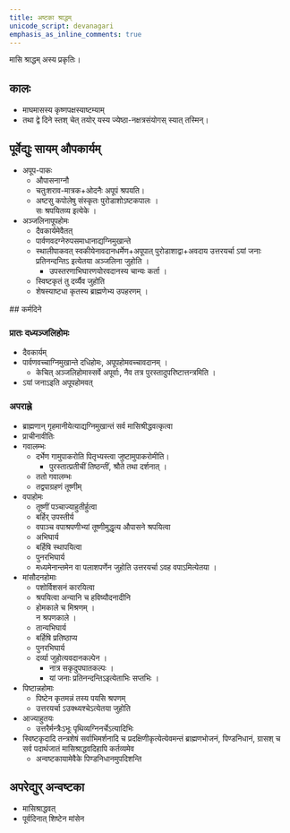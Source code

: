 ```yaml
---
title: अष्टका श्राद्धम्
unicode_script: devanagari
emphasis_as_inline_comments: true
---
```


मासि श्राद्धम् अस्य प्रकृतिः।

## कालः

- माघमासस्य कृष्णपक्षस्याष्टम्याम्
- तथा द्वे दिने स्तश् चेत् तयोर् यस्य ज्येष्ठा-नक्षत्रसंयोगस् स्यात् तस्मिन्।

## पूर्वेद्युः सायम् औपकार्यम्

- अपूप-पाकः
  - औपासनाग्नौ
  - चतुःशराव-मात्रक+ओदनैः अपूपं श्रपयति।
  - अष्टसु कपोलेषु संस्कृतः पुरोडाशोऽष्टकपालः ।  
सः श्रपयितव्य इत्येके ।
- अञ्जलिनापूपहोमः
  - दैवकार्यमेवैतत्
  - पार्वणवदग्नेरुपसमाधानाद्यग्निमुखान्ते
  - स्थालीपाकवत् स्वकीयेनावदानधर्मेण+अपूपात् पुरोडाशाद्वा+अवदाय उत्तरयर्चा ऽयां जनाः प्रतिनन्दन्तिऽ इत्येतया अञ्जलिना जुहोति ।
    - उपस्तरणाभिघारणयोरवदानस्य चान्यः कर्ता ।
  - स्विष्टकृतं तु दर्व्यैव जुहोति
  - शेषस्याष्टधा कृतस्य ब्राह्मणेभ्य उपहरणम् ।

##‌ कर्मदिने

### प्रातः दध्यञ्जलिहोमः
- दैवकार्यम्
- पार्वणवच्चाग्निमुखान्ते दधिहोमः, अपूपहोमवच्चावदानम् ।
  - केचित् अञ्जलिहोमास्सर्वे अपूर्वाः, नैव तत्र पुरस्तादुपरिष्टात्तन्त्रमिति ।
- ऽयां जनाऽइति अपूपहोमवत्

### अपराह्ने
- ब्राह्मणान् गृहमानीयेत्याद्यग्निमुखान्तं सर्व मासिश्रीद्धवत्कृत्वा
- प्राचीनावीतिः
- गवालम्भः
  - दर्भेण गामुपाकरोति पितृभ्यस्त्वा जुष्टामुपाकरोमीति।
    - पुरस्तात्प्रतीचीं तिष्ठन्तीं, श्रौते तथा दर्शनात् ।
  - ततो गवालम्भः
  - तद्वपाग्रहणं तूष्णीम्
- वपाहोमः
  - तूष्णीं पञ्चाज्याहुतीर्हुत्वा
  - बर्हिर् उपस्तीर्य
  - वपाञ्च वपाश्रपणीभ्यां तूष्णीमुद्धृत्य औपासने श्रपयित्वा
  - अभिघार्य
  - बर्हिषि स्थापयित्वा
  - पुनरभिघार्य
  - मध्यमेनान्तमेन वा पलाशपर्णेन जुहोति उत्तरयर्चा ऽवह वपाऽमित्येतया ।
- मांसौदनहोमाः
  - पशोर्विशसनं कारयित्वा
  - श्रपयित्वा अन्यानि च हविष्यौदनादीनि
  - होमकाले च मिश्रणम् ।  
न श्रपणकाले ।
  - तान्यभिघार्य
  - बर्हिषि प्रतिष्ठाप्य
  - पुनरभिघार्य
  - दर्व्या जुहोत्यवदानकल्पेन ।
    - नात्र सकृदुपघातकल्पः ।
    - यां जनाः प्रतिनन्दन्तिऽइत्येताभिः सप्तभिः ।
- पिष्टान्नहोमाः
  - पिष्टेन कृतमन्नं तस्य पयसि श्रपणम्
  - उत्तरयर्चा ऽउक्थ्यश्चेऽत्येतया जुहोति
- आज्याहुतयः
  - उत्तरैर्मन्त्रैःऽभूः पृथिव्यग्निनर्चेऽत्यादिभिः
- स्विष्टकृदादि तन्त्रशेषं सर्वाभिमर्शनादि च प्रदक्षिणीकृत्येत्येवमन्तं ब्राह्मणभोजनं, पिण्डनिधानं, ग्रासश् च सर्व पदार्थजातं मासिश्राद्धवदिहापि कर्तव्यमेव
  - अन्वष्टकायामेवैके पिण्डनिधानमुपदिशन्ति

## अपरेद्युर् अन्वष्टका

- मासिश्राद्धवत्
- पूर्वदिनात् शिष्टेन मांसेन
